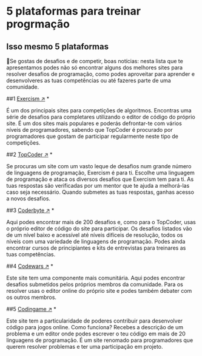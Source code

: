 <h1>5 plataformas para treinar progrmação</h1>

## Isso mesmo 5 plataformas
<p> 🚀Se gostas de desafios e de competir, boas notícias: nesta lista que te apresentamos podes não só encontrar alguns dos melhores sites para resolver desafios de programação, como podes aproveitar para aprender e desenvolveres as tuas competências ou até fazeres parte de uma comunidade.</p>

##1 <a href="https://exercism.io/">Exercism ↗</a>
    * <p>É um dos principais sites para competições de algoritmos. Encontras uma série de desafios para completares utilizando o editor de código do próprio site. É um dos sites mais populares e poderás defrontar-te com vários níveis de programadores, sabendo que TopCoder é procurado por programadores que gostam de participar regularmente neste tipo de competições.</p>

##2 <a href="https://www.topcoder.com/">TopCoder ↗</a>
    * <p>Se procuras um site com um vasto leque de desafios num grande número de linguagens de programação, Exercism é para ti. Escolhe uma linguagem de programação e ataca os diversos desafios que Exercism tem para ti. As tuas respostas são verificadas por um mentor que te ajuda a melhorá-las caso seja necessário. Quando submetes as tuas respostas, ganhas acesso a novos desafios.</p>

##3 <a href="https://exercism.io/">Coderbyte ↗</a>
    * <p>Aqui podes encontrar mais de 200 desafios e, como para o TopCoder, usas o próprio editor de código do site para participar. Os desafios listados vão de um nível baixo e acessível até níveis difíceis de resolução, todos os níveis com uma variedade de linguagens de programação. Podes ainda encontrar cursos de principiantes e kits de entrevistas para treinares as tuas competências.</p>

##4 <a href="https://exercism.io/">Codewars ↗</a>
    * <p>Este site tem uma componente mais comunitária. Aqui podes encontrar desafios submetidos pelos próprios membros da comunidade. Para os resolver usas o editor online do próprio site e podes também debater com os outros membros.</p>

##5 <a href="https://exercism.io/">Codingame ↗</a>
    * <p>Este site tem a particularidade de poderes contribuir para desenvolver código para jogos online. Como funciona? Recebes a descrição de um problema e um editor onde podes escrever o teu código em mais de 20 linguagens de programação. É um site renomado para programadores que querem resolver problemas e ter uma participação em projeto.</p>
